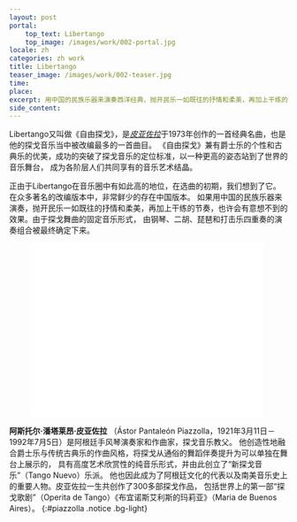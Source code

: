 ```yaml
---
layout: post
portal:
    top_text: Libertango
    top_image: /images/work/002-portal.jpg
locale: zh
categories: zh work
title: Libertango
teaser_image: /images/work/002-teaser.jpg
time:
place:
excerpt: 用中国的民族乐器来演奏西洋经典，抛开民乐一如既往的抒情和柔美，再加上干练的节奏，会有怎样意想不到的效果？
side_content:
---
```


Libertango又叫做《自由探戈》，是[*皮亚佐拉*](#piazzolla)于1973年创作的一首经典名曲，也是他的探戈音乐当中被改编最多的一首曲目。
《自由探戈》兼有爵士乐的个性和古典乐的优美，成功的突破了探戈音乐的定位标准，以一种更高的姿态站到了世界的音乐舞台，
成为各阶层人们共同享有的音乐艺术结晶。

正由于Libertango在音乐圈中有如此高的地位，在选曲的初期，我们想到了它。在众多著名的改编版本中，非常鲜少的存在中国版本。
如果用中国的民族乐器来演奏，抛开民乐一如既往的抒情和柔美，再加上干练的节奏，也许会有意想不到的效果。由于探戈舞曲的固定音乐形式，
由钢琴、二胡、琵琶和打击乐四重奏的演奏组合被最终确定下来。

<figure class="video-container">
    <iframe width="420" height="315" src="//www.youtube.com/embed/rgNOTz0UY9g" frameborder="0" allowfullscreen></iframe>
</figure>

<i class="icon-note icon-inline"></i> <b>阿斯托尔·潘塔莱昂·皮亚佐拉</b>
（Ástor Pantaleón Piazzolla，1921年3月11日－1992年7月5日）是阿根廷手风琴演奏家和作曲家，探戈音乐教父。
他创造性地融合爵士乐与传统古典乐的作曲风格，将探戈从通俗的舞蹈伴奏提升为可以单独在舞台上展示的，
具有高度艺术欣赏性的纯音乐形式，并由此创立了“新探戈音乐”（Tango Nuevo）乐派。
他也因此成为了阿根廷文化的代表以及南美音乐史上的重要人物。皮亚佐拉一生共创作了300多部探戈作品，
包括世界上的第一部“探戈歌剧”（Operita de Tango）《布宜诺斯艾利斯的玛莉亚》（Maria de Buenos Aires）。
{:#piazzolla .notice .bg-light}
